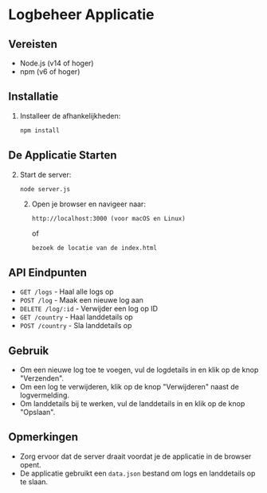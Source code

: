 # Logbeheer Applicatie

## Vereisten

- Node.js (v14 of hoger)
- npm (v6 of hoger)

## Installatie

1. Installeer de afhankelijkheden:

    ```sh
    npm install
    ```

## De Applicatie Starten

2. Start de server:

    ```sh
    node server.js
    ```

   2. Open je browser en navigeer naar:

       ```
       http://localhost:3000 (voor macOS en Linux)
       ```

      of

       ```
      bezoek de locatie van de index.html
       ```

## API Eindpunten

- `GET /logs` - Haal alle logs op
- `POST /log` - Maak een nieuwe log aan
- `DELETE /log/:id` - Verwijder een log op ID
- `GET /country` - Haal landdetails op
- `POST /country` - Sla landdetails op

## Gebruik

- Om een nieuwe log toe te voegen, vul de logdetails in en klik op de knop "Verzenden".
- Om een log te verwijderen, klik op de knop "Verwijderen" naast de logvermelding.
- Om landdetails bij te werken, vul de landdetails in en klik op de knop "Opslaan".

## Opmerkingen

- Zorg ervoor dat de server draait voordat je de applicatie in de browser opent.
- De applicatie gebruikt een `data.json` bestand om logs en landdetails op te slaan.